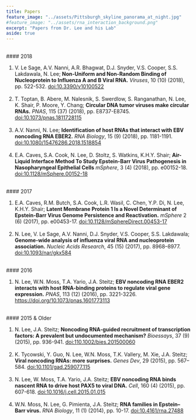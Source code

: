 ```yaml
---
title: Papers
feature_image: "../assets/Pittsburgh_skyline_panorama_at_night.jpg"
#feature_image: "../assets/rna_interaction_background.png"
excerpt: "Papers from Dr. Lee and his Lab"
aside: true
---
```


<br>
#### 2018
<br>

<ol>
    <li>V. Le Sage, A.V. Nanni, A.R. Bhagwat, D.J. Snyder, V.S. Cooper, S.S. Lakdawala, N. Lee; <b>Non-Uniform and Non-Random Binding of Nucleoprotein to Influenza A and B Viral RNA.</b> <i>Viruses</i>, 10 (10) (2018), pp. 522-532. <a href="https://doi.org/10.3390/v10100522">doi:10.3390/v10100522</a></li>
    <br>
    <li>T. Toptan, B. Abere, M. Nalesnik, S. Swerdlow, S. Ranganathan, N. Lee, K. Shair, P. Moore, Y. Chang; <b>Circular DNA tumor viruses make circular RNAs.</b> <i>PNAS</i>, 115 (37) (2018), pp. E8737-E8745. <a href="https://doi.org/10.1073/pnas.1811728115">doi:10.1073/pnas.1811728115</a></li>
    <br>
    <li>A.V. Nanni, N. Lee; <b>Identification of host RNAs that interact with EBV noncoding RNA EBER2.</b> <i>RNA Biology</i>, 15 (9) (2018), pp. 1181-1191. <a href="https://doi.org/10.1080/15476286.2018.1518854">doi:10.1080/15476286.2018.1518854</a></li>
    <br>
    <li>E.A. Caves, S.A. Cook, N. Lee, D. Stoltz, S. Watkins, K.H.Y. Shair; <b>Air-Liquid Interface Method To Study Epstein-Barr Virus Pathogenesis in Nasopharyngeal Epithelial Cells</b> <i>mSphere</i>, 3 (4) (2018), pp. e00152-18. <a href="https://doi.org/10.1128/mSphere.00152-18">doi:10.1128/mSphere.00152-18</a></li>
</ol>

<br>
#### 2017
<br>

<ol>
    <li>E.A. Caves, R.M. Butch, S.A. Cook, L.R. Wasil, C. Chen, Y.P. Di, N. Lee, K.H.Y. Shair; <b>Latent Membrane Protein 1 Is a Novel Determinant of Epstein-Barr Virus Genome Persistence and Reactivation.</b> <i>mSphere</i> 2 (6) (2017), pp. e00453-17. <a href="https://doi.org/10.1128/mSphereDirect.00453-17">doi:10.1128/mSphereDirect.00453-17</a></li>
    <br>
    <li>N. Lee, V. Le Sage, A.V. Nanni, D.J. Snyder, V.S. Cooper, S.S. Lakdawala; <b>Genome-wide analysis of influenza viral RNA and nucleoprotein association.</b> <i>Nucleic Acids Research</i>, 45 (15) (2017), pp. 8968–8977. <a href="https://doi.org/10.1093/nar/gkx584">doi:10.1093/nar/gkx584</a></li>
</ol>

<br>
#### 2016
<br>

1. N. Lee, W.N. Moss, T.A. Yario, J.A. Steitz; **EBV noncoding RNA EBER2 interacts with host RNA-binding proteins to regulate
viral gene expression.** *PNAS*, 113 (12) (2016), pp. 3221-3226. <https://doi.org/10.1073/pnas.1601773113>

<br>
#### 2015 & Older
<br>

<ol>
    <li>N. Lee, J.A. Steitz; <b>Noncoding RNA-guided recruitment of transcription factors: A prevalent but undocumented mechanism?</b> <i>Bioessays</i>, 37 (9) (2015), pp. 936-941. <a href="https://doi.org/110.1002/bies.201500060">doi:110.1002/bies.201500060</a></li>
    <br>
    <li>K. Tycowski, Y. Guo, N. Lee, W.N. Moss, T.K. Vallery, M. Xie, J.A. Steitz; <b>Viral noncoding RNAs: more surprises.</b> <i>Genes Dev</i>, 29 (2015), pp. 567–584. <a href="https://doi.org/10.1101/gad.259077.115">doi:10.1101/gad.259077.115</a></li>
    <br>
    <li>N. Lee, W. Moss, T.A. Yario, J.A. Steitz; <b>EBV noncoding RNA binds nascent RNA to drive host PAX5 to viral DNA.</b>
    <i>Cell</i>, 160 (4) (2015), pp. 607-618. <a href="https://doi.org/10.1016/j.cell.2015.01.015">doi:10.1016/j.cell.2015.01.015</a></li>
    <br>
    <li>W.N. Moss, N. Lee, G. Pimienta, J.A. Steitz; <b>RNA families in Epstein–Barr virus.</b>
    <i>RNA Biology</i>, 11 (1) (2014), pp. 10-17. <a href="https://doi.org/10.4161/rna.27488">doi:10.4161/rna.27488</a></li>
</ol>